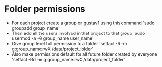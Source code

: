# Folder permissions

  - For each project create a group on gustav1 using this command `sudo groupadd group_name'
  - Then add all the users involved in that project to that group `sudo usermod -a -G group_name user_name'
  - Give group level full permission to a folder 'setfacl -R -m g:group_name:rwX /data/project_folder'
  - Also make permissions default for all future folder created by everyone 'setfacl -Rd -m g:group_name:rwX /data/project_folder'
